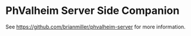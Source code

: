 # PhValheim Server Side Companion
See https://github.com/brianmiller/phvalheim-server for more information.